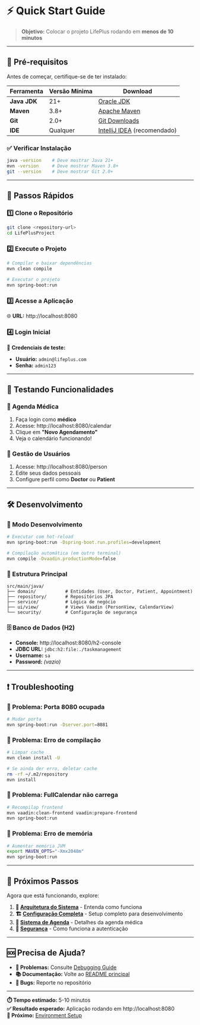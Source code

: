 # ⚡ Quick Start Guide

> **Objetivo:** Colocar o projeto LifePlus rodando em **menos de 10 minutos**

---

## 🎯 **Pré-requisitos**

Antes de começar, certifique-se de ter instalado:

| Ferramenta | Versão Mínima | Download |
|------------|---------------|----------|
| **Java JDK** | 21+ | [Oracle JDK](https://www.oracle.com/java/technologies/downloads/) |
| **Maven** | 3.8+ | [Apache Maven](https://maven.apache.org/download.cgi) |
| **Git** | 2.0+ | [Git Downloads](https://git-scm.com/downloads) |
| **IDE** | Qualquer | [IntelliJ IDEA](https://www.jetbrains.com/idea/) (recomendado) |

### ✅ **Verificar Instalação**
```bash
java -version    # Deve mostrar Java 21+
mvn -version     # Deve mostrar Maven 3.8+
git --version    # Deve mostrar Git 2.0+
```

---

## 🚀 **Passos Rápidos**

### **1️⃣ Clone o Repositório**
```bash
git clone <repository-url>
cd LifePlusProject
```

### **2️⃣ Execute o Projeto**
```bash
# Compilar e baixar dependências
mvn clean compile

# Executar o projeto
mvn spring-boot:run
```

### **3️⃣ Acesse a Aplicação**
🌐 **URL:** http://localhost:8080

### **4️⃣ Login Inicial**
👤 **Credenciais de teste:**
- **Usuário:** `admin@lifeplus.com`
- **Senha:** `admin123`

---

## 🎯 **Testando Funcionalidades**

### **📅 Agenda Médica**
1. Faça login como **médico**
2. Acesse: http://localhost:8080/calendar
3. Clique em **"Novo Agendamento"**
4. Veja o calendário funcionando! 

### **👥 Gestão de Usuários**
1. Acesse: http://localhost:8080/person
2. Edite seus dados pessoais
3. Configure perfil como **Doctor** ou **Patient**

---

## 🛠️ **Desenvolvimento**

### **🔧 Modo Desenvolvimento**
```bash
# Executar com hot-reload
mvn spring-boot:run -Dspring-boot.run.profiles=development

# Compilação automática (em outro terminal)
mvn compile -Dvaadin.productionMode=false
```

### **📁 Estrutura Principal**
```
src/main/java/
├── domain/           # Entidades (User, Doctor, Patient, Appointment)
├── repository/       # Repositórios JPA
├── service/          # Lógica de negócio
├── ui/view/          # Views Vaadin (PersonView, CalendarView)
└── security/         # Configuração de segurança
```

### **🗄️ Banco de Dados (H2)**
- **Console:** http://localhost:8080/h2-console
- **JDBC URL:** `jdbc:h2:file:./taskmanagement`
- **Username:** `sa`
- **Password:** *(vazio)*

---

## ❗ **Troubleshooting**

### **🚫 Problema: Porta 8080 ocupada**
```bash
# Mudar porta
mvn spring-boot:run -Dserver.port=8081
```

### **🚫 Problema: Erro de compilação**
```bash
# Limpar cache
mvn clean install -U

# Se ainda der erro, deletar cache
rm -rf ~/.m2/repository
mvn install
```

### **🚫 Problema: FullCalendar não carrega**
```bash
# Recompilар frontend
mvn vaadin:clean-frontend vaadin:prepare-frontend
mvn spring-boot:run
```

### **🚫 Problema: Erro de memória**
```bash
# Aumentar memória JVM
export MAVEN_OPTS="-Xmx2048m"
mvn spring-boot:run
```

---

## 🎯 **Próximos Passos**

Agora que está funcionando, explore:

1. **📖 [Arquitetura do Sistema](../architecture/overview.md)** - Entenda como funciona
2. **🏗️ [Configuração Completa](environment-setup.md)** - Setup completo para desenvolvimento
3. **📅 [Sistema de Agenda](../features/calendar-system.md)** - Detalhes da agenda médica
4. **🔐 [Segurança](../architecture/security.md)** - Como funciona a autenticação

---

## 🆘 **Precisa de Ajuda?**

- **💬 Problemas:** Consulte [Debugging Guide](debugging.md)
- **📚 Documentação:** Volte ao [README principal](../README.md)
- **🐛 Bugs:** Reporte no repositório

---

**⏱️ Tempo estimado:** 5-10 minutos  
**✅ Resultado esperado:** Aplicação rodando em http://localhost:8080  
**🎯 Próximo:** [Environment Setup](environment-setup.md) 